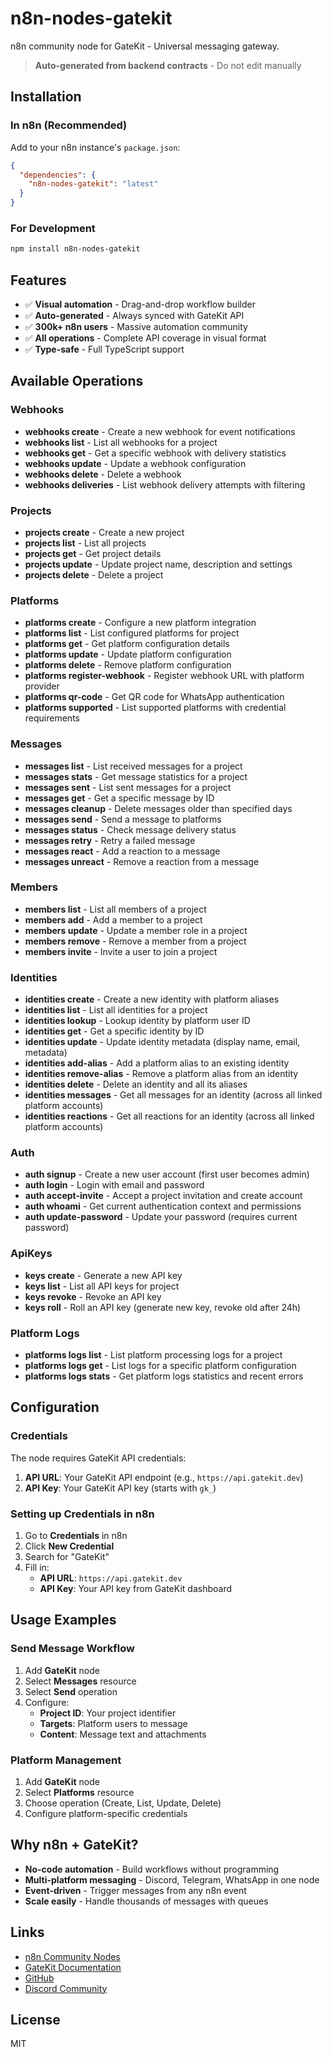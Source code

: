 # n8n-nodes-gatekit

n8n community node for GateKit - Universal messaging gateway.

> **Auto-generated from backend contracts** - Do not edit manually

## Installation

### In n8n (Recommended)

Add to your n8n instance's `package.json`:

```json
{
  "dependencies": {
    "n8n-nodes-gatekit": "latest"
  }
}
```

### For Development

```bash
npm install n8n-nodes-gatekit
```

## Features

- ✅ **Visual automation** - Drag-and-drop workflow builder
- ✅ **Auto-generated** - Always synced with GateKit API
- ✅ **300k+ n8n users** - Massive automation community
- ✅ **All operations** - Complete API coverage in visual format
- ✅ **Type-safe** - Full TypeScript support

## Available Operations

### Webhooks

- **webhooks create** - Create a new webhook for event notifications
- **webhooks list** - List all webhooks for a project
- **webhooks get** - Get a specific webhook with delivery statistics
- **webhooks update** - Update a webhook configuration
- **webhooks delete** - Delete a webhook
- **webhooks deliveries** - List webhook delivery attempts with filtering

### Projects

- **projects create** - Create a new project
- **projects list** - List all projects
- **projects get** - Get project details
- **projects update** - Update project name, description and settings
- **projects delete** - Delete a project

### Platforms

- **platforms create** - Configure a new platform integration
- **platforms list** - List configured platforms for project
- **platforms get** - Get platform configuration details
- **platforms update** - Update platform configuration
- **platforms delete** - Remove platform configuration
- **platforms register-webhook** - Register webhook URL with platform provider
- **platforms qr-code** - Get QR code for WhatsApp authentication
- **platforms supported** - List supported platforms with credential requirements

### Messages

- **messages list** - List received messages for a project
- **messages stats** - Get message statistics for a project
- **messages sent** - List sent messages for a project
- **messages get** - Get a specific message by ID
- **messages cleanup** - Delete messages older than specified days
- **messages send** - Send a message to platforms
- **messages status** - Check message delivery status
- **messages retry** - Retry a failed message
- **messages react** - Add a reaction to a message
- **messages unreact** - Remove a reaction from a message

### Members

- **members list** - List all members of a project
- **members add** - Add a member to a project
- **members update** - Update a member role in a project
- **members remove** - Remove a member from a project
- **members invite** - Invite a user to join a project

### Identities

- **identities create** - Create a new identity with platform aliases
- **identities list** - List all identities for a project
- **identities lookup** - Lookup identity by platform user ID
- **identities get** - Get a specific identity by ID
- **identities update** - Update identity metadata (display name, email, metadata)
- **identities add-alias** - Add a platform alias to an existing identity
- **identities remove-alias** - Remove a platform alias from an identity
- **identities delete** - Delete an identity and all its aliases
- **identities messages** - Get all messages for an identity (across all linked platform accounts)
- **identities reactions** - Get all reactions for an identity (across all linked platform accounts)

### Auth

- **auth signup** - Create a new user account (first user becomes admin)
- **auth login** - Login with email and password
- **auth accept-invite** - Accept a project invitation and create account
- **auth whoami** - Get current authentication context and permissions
- **auth update-password** - Update your password (requires current password)

### ApiKeys

- **keys create** - Generate a new API key
- **keys list** - List all API keys for project
- **keys revoke** - Revoke an API key
- **keys roll** - Roll an API key (generate new key, revoke old after 24h)

### Platform Logs

- **platforms logs list** - List platform processing logs for a project
- **platforms logs get** - List logs for a specific platform configuration
- **platforms logs stats** - Get platform logs statistics and recent errors

## Configuration

### Credentials

The node requires GateKit API credentials:

1. **API URL**: Your GateKit API endpoint (e.g., `https://api.gatekit.dev`)
2. **API Key**: Your GateKit API key (starts with `gk_`)

### Setting up Credentials in n8n

1. Go to **Credentials** in n8n
2. Click **New Credential**
3. Search for "GateKit"
4. Fill in:
   - **API URL**: `https://api.gatekit.dev`
   - **API Key**: Your API key from GateKit dashboard

## Usage Examples

### Send Message Workflow

1. Add **GateKit** node
2. Select **Messages** resource
3. Select **Send** operation
4. Configure:
   - **Project ID**: Your project identifier
   - **Targets**: Platform users to message
   - **Content**: Message text and attachments

### Platform Management

1. Add **GateKit** node
2. Select **Platforms** resource
3. Choose operation (Create, List, Update, Delete)
4. Configure platform-specific credentials

## Why n8n + GateKit?

- **No-code automation** - Build workflows without programming
- **Multi-platform messaging** - Discord, Telegram, WhatsApp in one node
- **Event-driven** - Trigger messages from any n8n event
- **Scale easily** - Handle thousands of messages with queues

## Links

- [n8n Community Nodes](https://www.npmjs.com/package/n8n-nodes-gatekit)
- [GateKit Documentation](https://docs.gatekit.dev)
- [GitHub](https://github.com/filipexyz/n8n-nodes-gatekit)
- [Discord Community](https://discord.gg/bQPsvycW)

## License

MIT
